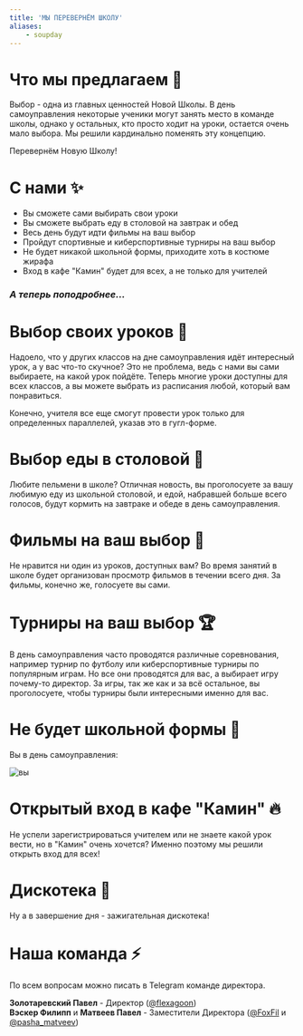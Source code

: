 ```yaml
---
title: 'МЫ ПЕРЕВЕРНЁМ ШКОЛУ'
aliases:
    - soupday
---
```


# Что мы предлагаем 👑

Выбор - одна из главных ценностей Новой Школы. В день самоуправления некоторые ученики могут занять место в команде школы, однако у остальных, кто просто ходит на уроки, остается очень мало выбора. Мы решили кардинально поменять эту концепцию. 

Перевернём Новую Школу!

# С нами ✨

- Вы сможете сами выбирать свои уроки
- Вы сможете выбрать еду в столовой на завтрак и обед
- Весь день будут идти фильмы на ваш выбор
- Пройдут спортивные и киберспортивные турниры на ваш выбор
- Не будет никакой школьной формы, приходите хоть в костюме жирафа
- Вход в кафе "Камин" будет для всех, а не только для учителей

### *А теперь поподробнее...*

# Выбор своих уроков 📕

Надоело, что у других классов на дне самоуправления идёт интересный урок, а у вас что-то скучное? Это не проблема, ведь с нами вы сами выбираете, на какой урок пойдёте. Теперь многие уроки доступны для всех классов, а вы можете выбрать из расписания любой, который вам понравиться.

Конечно, учителя все еще смогут провести урок только для определенных параллелей, указав это в гугл-форме.

# Выбор еды в столовой 🍕

Любите пельмени в школе? Отличная новость, вы проголосуете за вашу любимую еду из школьной столовой, и едой, набравшей больше всего голосов, будут кормить на завтраке и обеде в день самоуправления.

# Фильмы на ваш выбор 🎥

Не нравится ни один из уроков, доступных вам? Во время занятий в школе будет организован просмотр фильмов в течении всего дня. За фильмы, конечно же, голосуете вы сами.

# Турниры на ваш выбор 🏆

В день самоуправления часто проводятся различные соревнования, например турнир по футболу или киберспортивные турниры по популярным играм. Но все они проводятся для вас, а выбирает игру почему-то директор. За игры, так же как и за всё остальное, вы проголосуете, чтобы турниры были интересными именно для вас.

# Не будет школьной формы 👔

Вы в день самоуправления:

![вы](/images/supday/giraffe.png)

# Открытый вход в кафе "Камин" 🔥

Не успели зарегистрироваться учителем или не знаете какой урок вести, но в "Камин" очень хочется? Именно поэтому мы решили открыть вход для всех!

# Дискотека 🎵

Ну а в завершение дня - зажигательная дискотека!

# Наша команда ⚡

По всем вопросам можно писать в Telegram команде директора.

**Золотаревский Павел** - Директор ([@flexagoon](https://t.me/flexagoon/))  
**Вэскер Филипп** и **Матвеев Павел** - Заместители Директора ([@FoxFil](https://t.me/FoxFil/) и [@pasha_matveev](https://t.me/pasha_matveev/))


